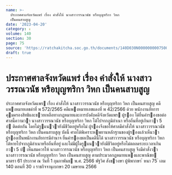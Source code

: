 ```yaml
---
name: >-
  ประกาศศาลจังหวัดแพร่ เรื่อง คำสั่งให้ นางสาววรรณวนัช หรือบุญฑริกา วิหก
  เป็นคนสาบสูญ
date: '2023-04-20'
category: ง
volume: 140
section: 30
page: 75
source: 'https://ratchakitcha.soc.go.th/documents/140D030N0000000007500.pdf'
draft: true
---
```


# ประกาศศาลจังหวัดแพร่ เรื่อง คำสั่งให้ นางสาววรรณวนัช หรือบุญฑริกา วิหก เป็นคนสาบสูญ

ประกาศศาลจังหวัดแพร เรื่อง คําสั่งให้ นางสาววรรณวนัช หรือบุญฑริกา วิหก เป็นคนสาบสูญ คดีแพงหมายเลขดําที่ พ 572/2565 คดีแพงหมายเลขแดงที่ พ 42/2566 ด้วย พนักงานอัยการคุมครองสิทธิและชวยเหลือทางกฎหมายและการบังคับคดีจังหวัดแพร ผู้รอง ได้ยื่นคํารองขอต่อศาลนี้ความวา นางสาววรรณวนัช หรือบุญฑริกา วิหก ได้ไปจากภูมิลําเนา หรือถิ่นที่อยู่เกินกวา 5 ป ติดต่อกัน โดยไม่รูแนวายังมีชีวิตอยู่หรือไม่ ผู้รองจึงขอให้ศาลมีคําสั่งให้ นางสาววรรณวนัช หรือบุญฑริกา วิหก เป็นคนสาบสูญ บัดนี้ ศาลได้พิเคราะหพยานหลักฐานของผู้รองแล้วเห็นวา ผู้รองเป็นพนักงานอัยการมีอํานาจ ยื่นคํารองขอเป็นคดีนี้ได้ นางสาววรรณวนัช หรือบุญฑริกา วิหก ได้หายไปจากภูมิลําเนาหรือถิ่นที่อยู่ และไม่มีผู้ใดรูแนวายังมีชีวิตอยู่หรือไม่ตลอดระยะเวลาเกินกวา 5 ป เห็นสมควรให้ นางสาววรรณวนัช หรือบุญฑริกา วิหก เป็นคนสาบสูญ จึงมีคําสั่งวา นางสาววรรณวนัช หรือบุญฑริกา วิหก เป็นคนสาบสูญ ตามประมวลกฎหมายแพงและพาณิชย มาตรา 61 ประกาศ ณ วันที่ 1 กุมภาพันธ พ.ศ. 2566 พัฐวิศ สังขวงษา ผู้พิพากษา ้ หนา 75 ่ เลม 140 ตอนที่ 30 ง ราชกิจจานุเบกษา 20 เมษายน 2566
